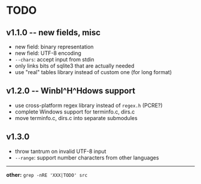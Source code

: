 # TODO

## v1.1.0 -- new fields, misc

- new field: binary representation
- new field: UTF-8 encoding
- `--chars`: accept input from stdin
- only links bits of sqlite3 that are actually needed
- use "real" tables library instead of custom one (for long format)

## v1.2.0 -- Winbl^H^Hdows support

- use cross-platform regex library instead of `regex.h` (PCRE?)
- complete Windows support for terminfo.c, dirs.c
- move terminfo.c, dirs.c into separate submodules

## v1.3.0

- throw tantrum on invalid UTF-8 input
- `--range`: support number characters from other languages

---

**other:** `grep -nRE 'XXX|TODO' src`
